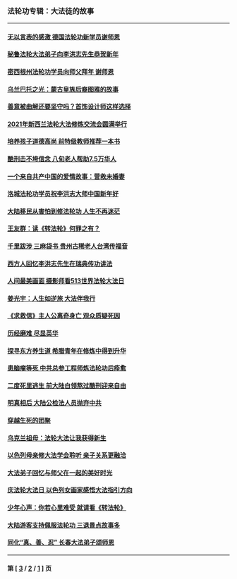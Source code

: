### 法轮功专辑：大法徒的故事
---
#### [无以言表的感激 德国法轮功新学员谢师恩](../../pages/nf1147481/n13543790.md?03200430) 
#### [秘鲁法轮大法弟子向李洪志先生恭贺新年](../../pages/nf1147481/n13540182.md?03200430) 
#### [密西根州法轮功学员向师父拜年 谢师恩](../../pages/nf1147481/n13538183.md?03200430) 
#### [乌兰巴托之光：蒙古皇族后裔图雅的故事](../../pages/nf1147481/n13155759.md?03200430) 
#### [善意被曲解还要坚守吗？首饰设计师这样选择](../../pages/nf1147481/n13077575.md?03200430) 
#### [2021年新西兰法轮大法修炼交流会圆满举行](../../pages/nf1147481/n13033149.md?03200430) 
#### [培养孩子道德高尚 前特级教师推荐一本书](../../pages/nf1147481/n12938640.md?03200430) 
#### [酷刑击不垮信念 八旬老人帮助7.5万华人](../../pages/nf1147481/n12880712.md?03200430) 
#### [一个来自共产中国的爱情故事：营救未婚妻](../../pages/nf1147481/n12778386.md?03200430) 
#### [洛城法轮功学员祝李洪志大师中国新年好](../../pages/nf1147481/n12724685.md?03200430) 
#### [大陆移民从害怕到修法轮功 人生不再迷茫](../../pages/nf1147481/n12414325.md?03200430) 
#### [王友群：读《转法轮》何罪之有？](../../pages/nf1147481/n12408647.md?03200430) 
#### [千里跋涉 三麻袋书 贵州古稀老人台湾传福音](../../pages/nf1147481/n12198750.md?03200430) 
#### [西方人回忆李洪志先生在瑞典传功讲法](../../pages/nf1147481/n12099607.md?03200430) 
#### [人间最美画面 摄影师看513世界法轮大法日](../../pages/nf1147481/n12094118.md?03200430) 
#### [姜光宇：人生如逆旅 大法伴我行](../../pages/nf1147481/n12088664.md?03200430) 
#### [《求救信》主人公离奇身亡 观众质疑死因](../../pages/nf1147481/n11845215.md?03200430) 
#### [历经磨难 尽显英华](../../pages/nf1147481/n11723297.md?03200430) 
#### [探寻东方养生道 希腊青年在修炼中得到升华](../../pages/nf1147481/n11494502.md?03200430) 
#### [患脑瘤等死 中共总参工程师炼法轮功后痊愈](../../pages/nf1147481/n11466682.md?03200430) 
#### [二度死里逃生 前大陆白领熬过酷刑迎来自由](../../pages/nf1147481/n11368594.md?03200430) 
#### [明真相后 大陆公检法人员抛弃中共](../../pages/nf1147481/n11358618.md?03200430) 
#### [穿越生死的团聚](../../pages/nf1147481/n11258922.md?03200430) 
#### [乌克兰祖母：法轮大法让我获得新生](../../pages/nf1147481/n11269457.md?03200430) 
#### [以色列母亲修大法学会聆听 亲子关系更融洽](../../pages/nf1147481/n11268195.md?03200430) 
#### [大法弟子回忆与师父在一起的美好时光](../../pages/nf1147481/n11267759.md?03200430) 
#### [庆法轮大法日 以色列女画家感悟大法指引方向](../../pages/nf1147481/n11267735.md?03200430) 
#### [少年心声：你若心里难受 就请看《转法轮》](../../pages/nf1147481/n11267496.md?03200430) 
#### [大陆游客支持佩服法轮功 三退景点故事多](../../pages/nf1147481/n11267378.md?03200430) 
#### [同化“真、善、忍” 长春大法弟子颂师恩](../../pages/nf1147481/n11266497.md?03200430) 

---
#### 第 [ [3](./3.md?03200430) / [2](./2.md?03200430) / [1](./1.md?03200430) ] 页

